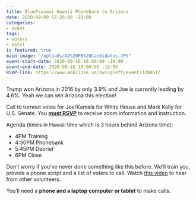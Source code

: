 ```yaml
---
title: BlueTsunami Hawaii Phonebank to Arizona
date: 2020-09-09 17:26:00 -10:00
categories:
- event
tags:
- voters
- natel
is featured: true
main-image: "/uploads/AZ%20PB%20Candidates.JPG"
event-start-date: 2020-09-16 16:00:00 -10:00
event-end-date: 2020-09-16 18:00:00 -10:00
RSVP-link: https://www.mobilize.us/swingleft/event/320861/
---
```


Trump won Arizona in 2016 by only 3.9% and Joe is currently leading by 4.6%. Yeah we can win Arizona this election!

Call to turnout votes for Joe/Kamala for White House and Mark Kelly for U.S. Senate.  You **[must RSVP](https://www.mobilize.us/swingleft/event/320861/)** to receive zoom information and instruction.

Agenda (times in Hawaii time which is 3 hours behind Arizona time):
* 4PM Training
* 4:30PM Phonebank
* 5:45PM Debrief
* 6PM Close

Don’t worry if you’ve never done something like this before. We’ll train you, provide a phone script and a list of voters to call.  Watch [this video](https://www.youtube.com/watch?v=6J9vREXbXlM&feature=youtu.be) to hear from other volunteers.

You’ll need a **phone and a laptop computer or tablet** to make calls.